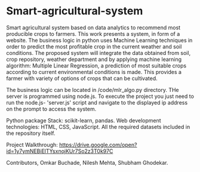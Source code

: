 # Smart-agricultural-system
Smart agricultural system based on data analytics to recommend most producible crops to farmers.
This work presents a system, in form of a website. The business logic in python uses Machine Learning techniques in order to predict the most profitable crop in the current weather and soil conditions. The proposed system will integrate the data obtained from soil, crop repository, weather department and by applying machine learning algorithm: Multiple Linear Regression, a prediction of most suitable crops according to current environmental conditions is made. This provides a farmer with variety of options of crops that can be cultivated.

The business logic can be located in /code/mlr_algo.py directory.
THe server is programmed using node.js. To execute the project you just need to run the node.js- 'server.js' script and navigate to the displayed ip address on the prompt to access the system.

Python package Stack: scikit-learn, pandas.
Web development technologies: HTML, CSS, JavaScript.
All the required datasets included in the repository itself.

Project Walkthrough: https://drive.google.com/open?id=1y7ymNEBiElTYsxnojKUr7So2z3T0k97C

Contributors,
Omkar Buchade, Nilesh Mehta, Shubham Ghodekar.
